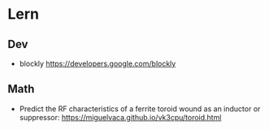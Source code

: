 # Lern

## Dev

- blockly <https://developers.google.com/blockly>

## Math

- Predict the RF characteristics of a ferrite toroid wound as an inductor or suppressor: <https://miguelvaca.github.io/vk3cpu/toroid.html>
